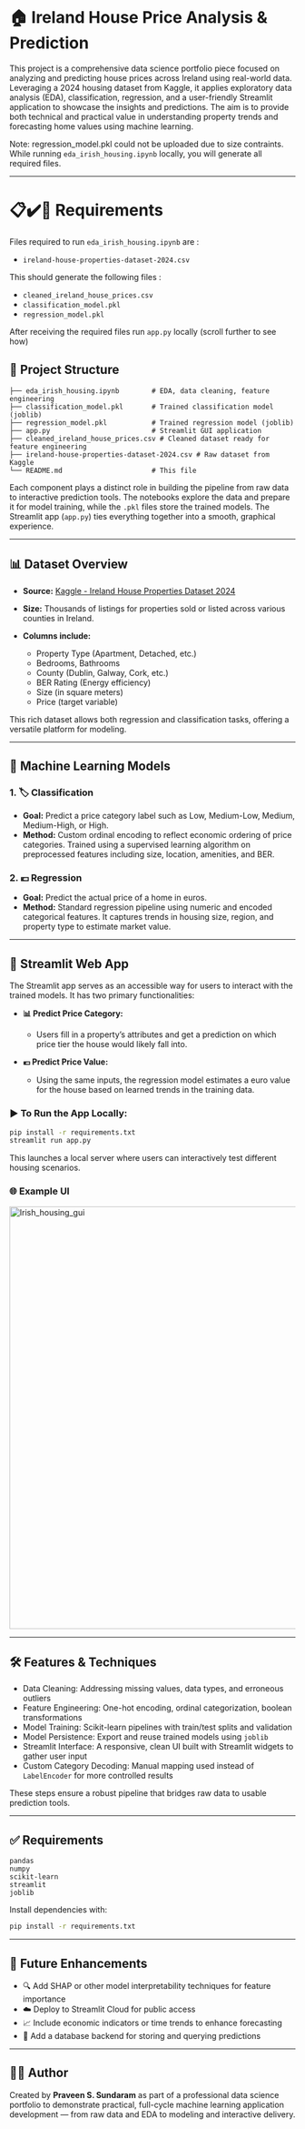 # 🏠 Ireland House Price Analysis & Prediction

This project is a comprehensive data science portfolio piece focused on analyzing and predicting house prices across Ireland using real-world data. Leveraging a 2024 housing dataset from Kaggle, it applies exploratory data analysis (EDA), classification, regression, and a user-friendly Streamlit application to showcase the insights and predictions. The aim is to provide both technical and practical value in understanding property trends and forecasting home values using machine learning.

Note: regression_model.pkl could not be uploaded due to size contraints. While running `eda_irish_housing.ipynb` locally, you will generate all required files.

---

# 📋✔️🧾 Requirements

Files required to run `eda_irish_housing.ipynb` are :
* `ireland-house-properties-dataset-2024.csv`

This should generate the following files :
* `cleaned_ireland_house_prices.csv`
* `classification_model.pkl`
* `regression_model.pkl`

After receiving the required files run `app.py` locally (scroll further to see how)

## 📁 Project Structure

```
├── eda_irish_housing.ipynb        # EDA, data cleaning, feature engineering
├── classification_model.pkl       # Trained classification model (joblib)
├── regression_model.pkl           # Trained regression model (joblib)
├── app.py                         # Streamlit GUI application
├── cleaned_ireland_house_prices.csv # Cleaned dataset ready for feature engineering
├── ireland-house-properties-dataset-2024.csv # Raw dataset from Kaggle
└── README.md                      # This file
```

Each component plays a distinct role in building the pipeline from raw data to interactive prediction tools. The notebooks explore the data and prepare it for model training, while the `.pkl` files store the trained models. The Streamlit app (`app.py`) ties everything together into a smooth, graphical experience.

---

## 📊 Dataset Overview

* **Source:** [Kaggle - Ireland House Properties Dataset 2024](https://www.kaggle.com/datasets/adnankhalid007/ireland-house-properties-dataset-2024)
* **Size:** Thousands of listings for properties sold or listed across various counties in Ireland.
* **Columns include:**

  * Property Type (Apartment, Detached, etc.)
  * Bedrooms, Bathrooms
  * County (Dublin, Galway, Cork, etc.)
  * BER Rating (Energy efficiency)
  * Size (in square meters)
  * Price (target variable)

This rich dataset allows both regression and classification tasks, offering a versatile platform for modeling.

---

## 🧠 Machine Learning Models

### 1. 🏷️ Classification

* **Goal:** Predict a price category label such as Low, Medium-Low, Medium, Medium-High, or High.
* **Method:** Custom ordinal encoding to reflect economic ordering of price categories. Trained using a supervised learning algorithm on preprocessed features including size, location, amenities, and BER.

### 2. 💶 Regression

* **Goal:** Predict the actual price of a home in euros.
* **Method:** Standard regression pipeline using numeric and encoded categorical features. It captures trends in housing size, region, and property type to estimate market value.

---

## 🚀 Streamlit Web App

The Streamlit app serves as an accessible way for users to interact with the trained models. It has two primary functionalities:

* **📊 Predict Price Category:**

  * Users fill in a property’s attributes and get a prediction on which price tier the house would likely fall into.

* **💶 Predict Price Value:**

  * Using the same inputs, the regression model estimates a euro value for the house based on learned trends in the training data.

### ▶️ To Run the App Locally:

```bash
pip install -r requirements.txt
streamlit run app.py
```

This launches a local server where users can interactively test different housing scenarios.

### 🌐 Example UI

<img width="743" alt="Irish_housing_gui" src="https://github.com/user-attachments/assets/aab310f2-1b9c-4021-89fb-041f25a99378" />

---

## 🛠️ Features & Techniques

* Data Cleaning: Addressing missing values, data types, and erroneous outliers
* Feature Engineering: One-hot encoding, ordinal categorization, boolean transformations
* Model Training: Scikit-learn pipelines with train/test splits and validation
* Model Persistence: Export and reuse trained models using `joblib`
* Streamlit Interface: A responsive, clean UI built with Streamlit widgets to gather user input
* Custom Category Decoding: Manual mapping used instead of `LabelEncoder` for more controlled results

These steps ensure a robust pipeline that bridges raw data to usable prediction tools.

---

## ✅ Requirements

```
pandas
numpy
scikit-learn
streamlit
joblib
```

Install dependencies with:

```bash
pip install -r requirements.txt
```

---

## 📌 Future Enhancements

* 🔍 Add SHAP or other model interpretability techniques for feature importance
* ☁️ Deploy to Streamlit Cloud for public access
* 📈 Include economic indicators or time trends to enhance forecasting
* 💾 Add a database backend for storing and querying predictions

---

## 🙋‍♂️ Author

Created by **Praveen S. Sundaram** as part of a professional data science portfolio to demonstrate practical, full-cycle machine learning application development — from raw data and EDA to modeling and interactive delivery.
